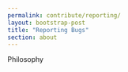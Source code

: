 ```yaml
---
permalink: contribute/reporting/
layout: bootstrap-post
title: "Reporting Bugs"
section: about
---
```

Philosophy